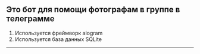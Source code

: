 
<h2>Это бот для помощи фотографам в группе в телеграмме</h2>

<ol>
 <li>Используется фреймворк aiogram</li>
 <li>Используется база данных SQLite</li>
</ol>

<hr>


